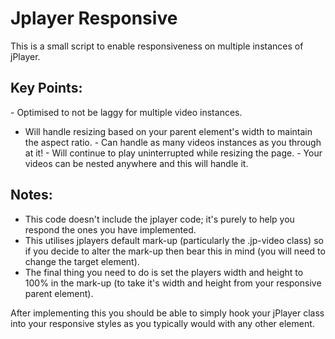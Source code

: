 Jplayer Responsive
==================

This is a small script to enable responsiveness on multiple instances of jPlayer.

Key Points:
-----------

- Optimised to not be laggy for multiple video instances.
- Will handle resizing based on your parent element's width to maintain the aspect ratio.
- Can handle as many videos instances as you through at it!
- Will continue to play uninterrupted while resizing the page.
- Your videos can be nested anywhere and this will handle it.

Notes:
------

- This code doesn't include the jplayer code; it's purely to help you respond the ones you have implemented.
- This utilises jplayers default mark-up (particularly the .jp-video class) so if you decide to alter the mark-up then bear this in mind (you will need to change the target element).
- The final thing you need to do is set the players width and height to 100% in the mark-up (to take it's width and height from your responsive parent element).

After implementing this you should be able to simply hook your jPlayer class into your responsive styles as you typically would with any other element.